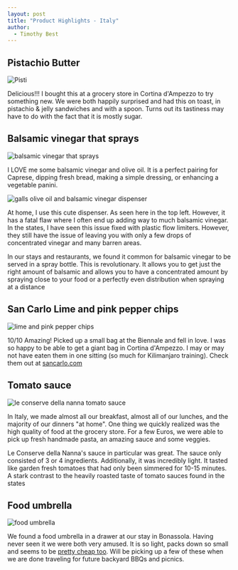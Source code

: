 ```yaml
---
layout: post
title: "Product Highlights - Italy"
author:
  - Timothy Best
---
```


## Pistachio Butter
![Pisti](/assets/images/2022-06-10-product-highlights-italy/PXL_20220609_123140789.jpg)

Delicious!!! I bought this at a grocery store in Cortina d'Ampezzo to try something new. We were both happily surprised and had this on toast, in pistachio & jelly sandwiches and with a spoon. Turns out its tastiness may have to do with the fact that it is mostly sugar.

## Balsamic vinegar that sprays

![balsamic vinegar that sprays](/assets/images/2022-06-10-product-highlights-italy/IMG_0678.jpg)


I LOVE me some balsamic vinegar and olive oil. It is a perfect pairing for Caprese, dipping fresh bread, making a simple dressing, or enhancing a vegetable panini.

![galls olive oil and balsamic vinegar dispenser](/assets/images/2022-06-10-product-highlights-italy/IMG_20210715_192246.jpg)


At home, I use this cute dispenser. As seen here in the top left. However, it has a fatal flaw where I often end up adding way to much balsamic vinegar. In the states, I have seen this issue fixed with plastic flow limiters. However, they still have the issue of leaving you with only a few drops of concentrated vinegar and many barren areas.

In our stays and restaurants, we found it common for balsamic vinegar to be served in a spray bottle. This is revolutionary. It allows you to get just the right amount of balsamic and allows you to have a concentrated amount by spraying close to your food or a perfectly even distribution when spraying at a distance

## San Carlo Lime and pink pepper chips

![lime and pink pepper chips](/assets/images/2022-06-10-product-highlights-italy/IMG_20220531_130425.jpg)

10/10 Amazing! Picked up a small bag at the Biennale and fell in love. I was so happy to be able to get a giant bag in Cortina d'Ampezzo. I may or may not have eaten them in one sitting (so much for Kilimanjaro training).  Check them out at [sancarlo.com](https://www.sancarlo.com/)

## Tomato sauce
![le conserve della nanna tomato sauce](/assets/images/2022-06-10-product-highlights-italy/IMG_20220524_222228.jpg)

In Italy, we made almost all our breakfast, almost all of our lunches, and the majority of our dinners "at home". One thing we quickly realized was the high quality of food at the grocery store. For a few Euros, we were able to pick up fresh handmade pasta, an amazing sauce and some veggies. 

Le Conserve della Nanna's sauce in particular was great. The sauce only consisted of 3 or 4 ingredients. Additionally, it was incredibly light. It tasted like garden fresh tomatoes that had only been simmered for 10-15 minutes. A stark contrast to the heavily roasted taste of tomato sauces found in the states

## Food umbrella
![food umbrella](/assets/images/2022-06-10-product-highlights-italy/IMG_0833.jpg)

We found a food umbrella in a drawer at our stay in Bonassola. Having never seen it we were both very amused. It is so light, packs down so small and seems to be [pretty cheap too](https://www.amazon.com/food-umbrellas/s?k=food+umbrellas). Will be picking up a few of these when we are done traveling for future backyard BBQs and picnics.
